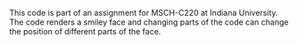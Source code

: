 This code is part of an assignment for MSCH-C220 at Indiana University. The code renders a smiley face and changing parts of the code can change the position of different parts of the face. 